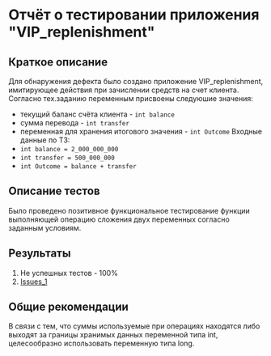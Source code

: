 # Отчёт о тестировании приложения "VIP_replenishment"

## Краткое описание

Для обнаружения дефекта было создано приложение VIP_replenishment, имитирующее действия при зачислении средств на счет клиента. Согласно тех.заданию переменным присвоены следуюшие значения:
* текущий баланс счёта клиента - `int balance`
* сумма перевода - `int transfer`
* переменная для хранения итогового значения - `int Outcome`
Входные данные по ТЗ:
* `int balance = 2_000_000_000`
* `int transfer = 500_000_000`
* `int Outcome = balance + transfer`

## Описание тестов
Было проведено позитивное функциональное тестирование функции выполняющей операцию сложения двух переменных согласно заданным условиям.

## Результаты

1. Не успешных тестов - 100%
2. [Issues_1](https://github.com/Sergei-Lychagin/jhomeworks_Z2/issues/1#issue-820817058)

## Общие рекомендации

В связи с тем, что суммы используемые при операциях находятся либо выходят за границы хранимых данных переменной типа int, целесообразно использовать переменную типа long.
